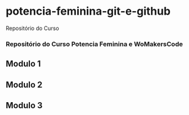 # potencia-feminina-git-e-github
Repositório do Curso

### Repositório do Curso Potencia Feminina e WoMakersCode

## Modulo 1

## Modulo 2

## Modulo 3
